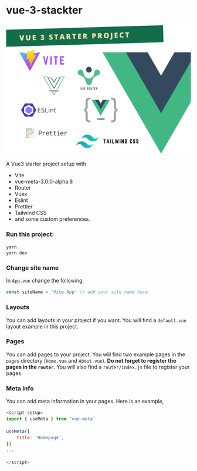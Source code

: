 # vue-3-stackter

![Cover Image](https://github.com/shamscorner/images/blob/master/vite-vue-3-tailwind.png)

A Vue3 starter project setup with

-   Vite
-   vue-meta-3.0.0-alpha.8
-   Router
-   Vuex
-   Eslint
-   Prettier
-   Tailwind CSS
-   and some custom preferences.

### Run this project:

```
yarn
yarn dev
```

### Change site name

In `App.vue` change the following,

```Javascript
const siteName = 'Vite App' // add your site name here
```

### Layouts

You can add layouts in your project if you want. You will find a `default.vue` layout example in this project.

### Pages

You can add pages to your project. You will find two example pages in the `pages` directory (`Home.vue` and `About.vue`). **Do not forget to register the pages in the `router`**. You will also find a `router/index.js` file to register your pages.

### Meta info

You can add meta information in your pages. Here is an example,

```Javascript
<script setup>
import { useMeta } from 'vue-meta'

useMeta({
    title: 'Homepage',
})
...

</script>
```
